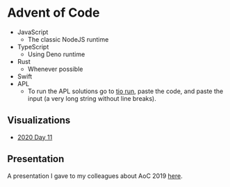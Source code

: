 # Advent of Code

- JavaScript
  - The classic NodeJS runtime
- TypeScript
  - Using Deno runtime
- Rust
  - Whenever possible
- Swift
- APL
  - To run the APL solutions go to [tio run](https://tio.run/#apl-dyalog-extended), paste the code, and paste the input (a very long string without line breaks).

## Visualizations

- [2020 Day 11](https://loud-poison.surge.sh/)

## Presentation

A presentation I gave to my colleagues about AoC 2019 [here](https://massive-magic.surge.sh/0).

